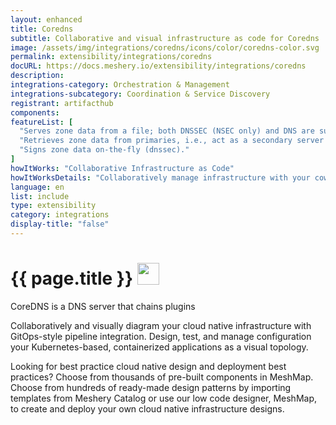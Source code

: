 ```yaml
---
layout: enhanced
title: Coredns
subtitle: Collaborative and visual infrastructure as code for Coredns
image: /assets/img/integrations/coredns/icons/color/coredns-color.svg
permalink: extensibility/integrations/coredns
docURL: https://docs.meshery.io/extensibility/integrations/coredns
description: 
integrations-category: Orchestration & Management
integrations-subcategory: Coordination & Service Discovery
registrant: artifacthub
components: 
featureList: [
  "Serves zone data from a file; both DNSSEC (NSEC only) and DNS are supported (file and auto).",
  "Retrieves zone data from primaries, i.e., act as a secondary server (AXFR only) (secondary).",
  "Signs zone data on-the-fly (dnssec)."
]
howItWorks: "Collaborative Infrastructure as Code"
howItWorksDetails: "Collaboratively manage infrastructure with your coworkers synchronously sharing the same designs."
language: en
list: include
type: extensibility
category: integrations
display-title: "false"
---
```

<h1>{{ page.title }} <img src="{{ page.image }}" style="width: 35px; height: 35px;" /></h1>

<p>
CoreDNS is a DNS server that chains plugins
</p>
<p>
    Collaboratively and visually diagram your cloud native infrastructure with GitOps-style pipeline integration. Design, test, and manage configuration your Kubernetes-based, containerized applications as a visual topology.
</p>
<p>
    Looking for best practice cloud native design and deployment best practices? Choose from thousands of pre-built components in MeshMap. Choose from hundreds of ready-made design patterns by importing templates from Meshery Catalog or use our low code designer, MeshMap, to create and deploy your own cloud native infrastructure designs.
</p>
